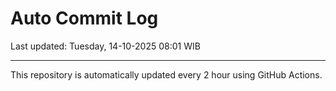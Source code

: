 # Auto Commit Log

Last updated: Tuesday, 14-10-2025 08:01 WIB

---

This repository is automatically updated every 2 hour using GitHub Actions.
